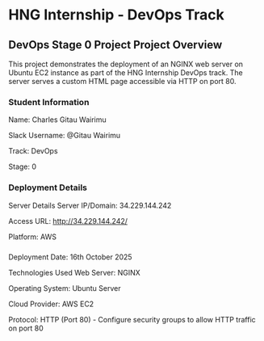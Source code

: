
# HNG Internship - DevOps Track

## DevOps Stage 0 Project Project Overview ##
This project demonstrates the deployment of an NGINX web server on Ubuntu EC2 instance as part of the HNG Internship DevOps track. The server serves a custom HTML page accessible via HTTP on port 80.

### Student Information ###
Name: Charles Gitau Wairimu

Slack Username: @Gitau Wairimu

Track: DevOps

Stage: 0

###  Deployment Details ###

Server Details Server IP/Domain: 34.229.144.242

Access URL: http://34.229.144.242/

Platform: AWS
###   ###

Deployment Date: 16th October 2025

Technologies Used Web Server: NGINX

Operating System: Ubuntu Server

Cloud Provider: AWS EC2

Protocol: HTTP (Port 80) - Configure security groups to allow HTTP traffic on port 80